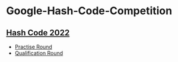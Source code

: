 # Google-Hash-Code-Competition

## [Hash Code 2022](./Hash-Code-2022)
* [Practise Round](./Hash-Code-2022/Practise/One-Pizza.md)
* [Qualification Round](./Hash-Code-2022/Qualification-Round/Mentorship-and-Teamwork.md)
